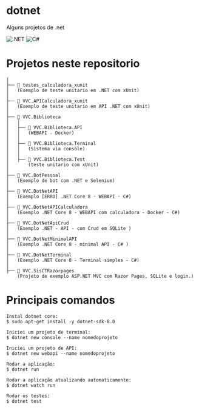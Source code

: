 # dotnet

Alguns projetos de .net

![.NET](https://img.shields.io/badge/.NET-5C2D91?style=for-the-badge&logo=.net&logoColor=white)
![C#](https://img.shields.io/badge/c%23-%23239120.svg?style=for-the-badge&logo=csharp&logoColor=white)


# Projetos neste repositorio
```
│
├── 📂 testes_calculadora_xunit
│   (Exemplo de teste unitario em .NET com xUnit) 
│
├── 📂 VVC.APICalculadora_xunit
│   (Exemplo de teste unitario em API .NET com xUnit) 
│
├── 📂 VVC.Biblioteca
│   │ 
│   ├── 📂 VVC.Biblioteca.API
│   │   (WEBAPI - Docker) 
│   │
│   ├── 📂 VVC.Biblioteca.Terminal
│   │   (Sistema via console)
│   │
│   ├── 📂 VVC.Biblioteca.Test
│       (teste unitario com xUnit) 
│
├── 📂 VVC.BotPessoal
│   (Exemplo de bot com .NET e Selenium)
│
├── 📂 VVC.DotNetAPI
│   (Exemplo [ERRO] .NET Core 8 - WEBAPI - C#)
│
├── 📂 VVC.DotNetAPICalculadora
│   (Exemplo .NET Core 8 - WEBAPI com calculadora - Docker - C#) 
│
├── 📂 VVC.DotNetApiCrud
│   (Exemplo .NET - API - com Crud em SQLite )
│
├── 📂 VVC.DotNetMinimalAPI
│   (Exemplo .NET Core 8 - minimal API - C# ) 
│
├── 📂 VVC.DotNetTerminal
│   (Exemplo .NET Core 8 - Terminal simples - C#)
│
├── 📂 VVC.SisCTRazorpages
    (Projeto de exemplo ASP.NET MVC com Razor Pages, SQLite e login.)

```

# Principais comandos
```
Instal dotnet core:
$ sudo apt-get install -y dotnet-sdk-8.0

Iniciei um projeto de terminal:
$ dotnet new console --name nomedoprojeto

Iniciei um projeto de API:
$ dotnet new webapi --name nomedoprojeto

Rodar a aplicação:
$ dotnet run

Rodar a aplicação atualizando automaticamente:
$ dotnet watch run

Rodar os testes:
$ dotnet test
```
